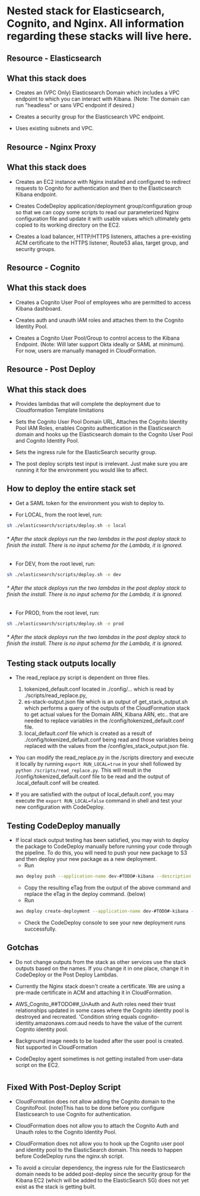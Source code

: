 # Nested stack for Elasticsearch, Cognito, and Nginx. All information regarding these stacks will live here.
## Resource - Elasticsearch
## What this stack does

* Creates an (VPC Only) Elasticsearch Domain which includes a VPC endpoint to which you can interact with Kibana. (Note: The domain can run "headless" or sans VPC endpoint if desired.)

* Creates a security group for the Elasticsearch VPC endpoint.

* Uses existing subnets and VPC.

## Resource - Nginx Proxy

## What this stack does

* Creates an EC2 instance with Nginx installed and configured to redirect requests to Cognito for authentication and then to the Elasticsearch Kibana endpoint.

* Creates CodeDeploy application/deployment group/configuration group so that we can copy some scripts to read our parameterized Nginx configuration file and update it with usable values which ultimately gets copied to its working directory on the EC2.

* Creates a load balancer, HTTP/HTTPS listeners, attaches a pre-existing ACM certificate to the HTTPS listener, Route53 alias, target group, and security groups.

## Resource - Cognito

## What this stack does

* Creates a Cognito User Pool of employees who are permitted to access Kibana dashboard.

* Creates auth and unauth IAM roles and attaches them to the Cognito Identity Pool.

* Creates a Cognito User Pool/Group to control access to the Kibana Endpoint. (Note: Will later support Okta ideally or SAML at minimum). For now, users are manually managed in CloudFormation.

## Resource - Post Deploy

## What this stack does

* Provides lambdas that will complete the deployment due to Cloudformation Template limitations

* Sets the Cognito User Pool Domain URL, Attaches the Cognito Identity Pool IAM Roles, enables Cognito authentication in the Elasticsearch domain and hooks up the Elasticsearch domain to the Cognito User Pool and Cognito Identity Pool.

* Sets the ingress rule for the ElasticSearch security group.

* The post deploy scripts test input is irrelevant. Just make sure you are running it for the environment you would like to affect.

## How to deploy the entire stack set

* Get a SAML token for the environment you wish to deploy to.

* For LOCAL, from the root level, run: 
```bash
sh ./elasticsearch/scripts/deploy.sh -e local
```
###### * After the stack deploys run the two lambdas in the post deploy stack to finish the install. There is no input schema for the Lambda, it is ignored.

* For DEV, from the root level, run: 
```bash
sh ./elasticsearch/scripts/deploy.sh -e dev
```
###### * After the stack deploys run the two lambdas in the post deploy stack to finish the install. There is no input schema for the Lambda, it is ignored. 

* For PROD, from the root level, run:
 ```bash
sh ./elasticsearch/scripts/deploy.sh -e prod
```

###### * After the stack deploys run the two lambdas in the post deploy stack to finish the install. There is no input schema for the Lambda, it is ignored.

## Testing stack outputs locally

* The read_replace.py script is dependent on three files.
    1) tokenized_default.conf located in ./config/... which is read by ./scripts/read_replace.py,
    2) es-stack-output.json file which is an output of get_stack_output.sh which performs a query of the outputs of the CloudFormation stack to get actual values for the Domain ARN, Kibana ARN, etc.. that are needed to replace variables in the /config/tokenized_default.conf file.
    3) local_default.conf file which is created as a result of ./config/tokenized_default.conf being read and those variables being replaced with the values from the /config/es_stack_output.json file.

* You can modify the read_replace.py in the /scripts directory and execute it locally by running `export RUN_LOCAL=true` in your shell followed by `python /scripts/read_replace.py`. This will result in the /config/tokenized_default.conf file to be read and the output of .local_default.conf will be created.

* If you are satisfied with the output of local_default.conf, you may execute the `export RUN_LOCAL=false` command in shell and test your new configuration with CodeDeploy.

## Testing CodeDeploy manually

* If local stack output testing has been satisfied, you may wish to deploy the package to CodeDeploy manually before running your code through the pipeline. To do this, you will need to push your new package to S3 and then deploy your new package as a new deployment.
    * Run  
    ```bash
    aws deploy push --application-name dev-#TODO#-kibana --description "testing" --ignore-hidden-files --s3-location s3://dev-#TODO#/kibana/kibanadeploy.zip --source ./elasticsearch --profile ##TODO##
    ```
    * Copy the resulting eTag from the output of the above command and replace the eTag in the deploy command. (below)
    * Run 
    ```bash
    aws deploy create-deployment --application-name dev-#TODO#-kibana --s3-location bucket=dev-#TODO#-elasticsearch-configs,key=kibana/kibanadeploy.zip,bundleType=zip,eTag=541be9834bfef6b627743d3d5de370de --deployment-group-name dev --deployment-config-name dev-#TODO#-kibana --profile ##TODO##
    ```
    * Check the CodeDeploy console to see your new deployment runs successfully.

## Gotchas

* Do not change outputs from the stack as other services use the stack outputs based on the names. If you change it in one place, change it in CodeDeploy or the Post Deploy Lambdas.

* Currently the Nginx stack doesn't create a certificate. We are using a pre-made certificate in ACM and attaching it in CloudFormation.

* AWS_Cognito_##TODO##_UnAuth and Auth roles need their trust relationships updated in some cases where the Cognito identity pool is destroyed and recreated. 'Condition string equals cognito-identity.amazonaws.com:aud needs to have the value of the current Cognito identity pool.

* Background image needs to be loaded after the user pool is created. Not supported in CloudFormation

* CodeDeploy agent sometimes is not getting installed from user-data script on the EC2.


#
## Fixed With Post-Deploy Script
* CloudFormation does not allow adding the Cognito domain to the CognitoPool. (note)This has to be done before you configure Elasticsearch to use Cognito for authentication.

* CloudFormation does not allow you to attach the Cognito Auth and Unauth roles to the Cognito Identity Pool. 

* CloudFormation does not allow you to hook up the Cognito user pool and identity pool to the ElasticSearch domain. This needs to happen before CodeDeploy runs the nginx.sh script. 

* To avoid a circular dependency, the ingress rule for the Elasticsearch domain needs to be added post-deploy since the security group for the Kibana EC2 (which will be added to the ElasticSearch SG) does not yet exist as the stack is getting built.
